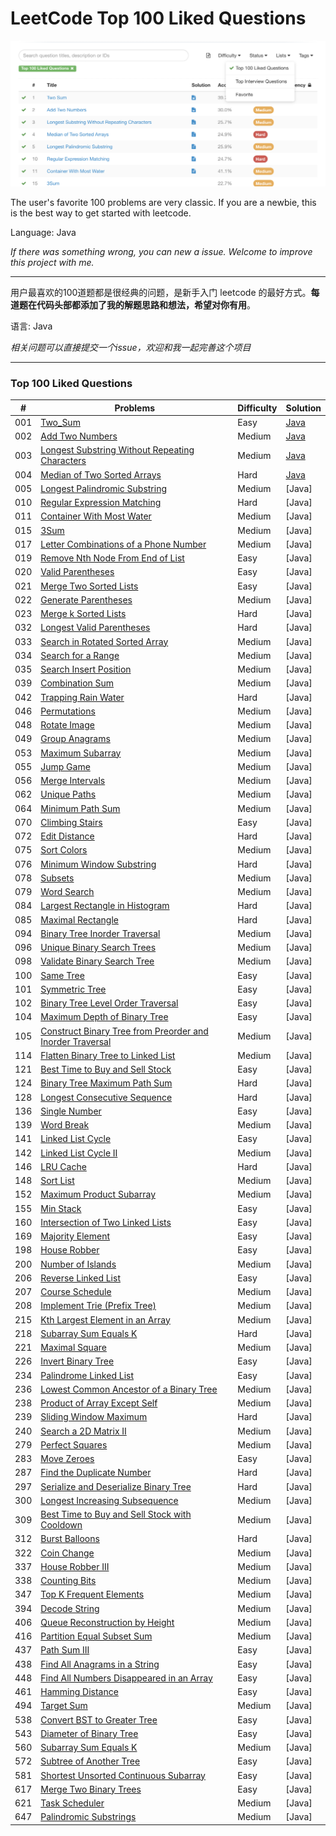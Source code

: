 LeetCode Top 100 Liked Questions
===
<img src="img/readme.png"></a>

The user's favorite 100 problems are very classic. If you are a newbie, this is the best way to get started with leetcode.

Language: Java

*If there was something wrong, you can new a issue. 
Welcome to improve this project with me.*  

---

用户最喜欢的100道题都是很经典的问题，是新手入门 leetcode 的最好方式。**每道题在代码头部都添加了我的解题思路和想法，希望对你有用**。

语言: Java

*相关问题可以直接提交一个issue，欢迎和我一起完善这个项目*  

---

### Top 100 Liked Questions

| \# | Problems | Difficulty | Solution |
|----|----------|-----------|------|
| 001  | [Two_Sum](https://leetcode.com/problems/two-sum/)  | Easy | [Java](./code/lc1.java)
| 002  | [Add Two Numbers](https://leetcode.com/problems/add-two-numbers/) |Medium| [Java](./code/lc2.java)
| 003  | [Longest Substring Without Repeating Characters](https://leetcode.com/problems/longest-substring-without-repeating-characters/) | Medium | [Java](./code/lc3.java)
| 004  | [Median of Two Sorted Arrays](https://leetcode.com/problems/median-of-two-sorted-arrays) | Hard | [Java](./code/lc4.java)
| 005  | [Longest Palindromic Substring](https://leetcode.com/problems/longest-palindromic-substring/) |Medium|[Java]
| 010  | [Regular Expression Matching](https://leetcode.com/problems/regular-expression-matching/) | Hard | [Java]
| 011  | [Container With Most Water](https://leetcode.com/problems/container-with-most-water/) |Medium| [Java]
| 015  | [3Sum](https://leetcode.com/problems/3sum/) |Medium| [Java]
| 017  | [Letter Combinations of a Phone Number](https://leetcode.com/problems/letter-combinations-of-a-phone-number/) |Medium| [Java]
| 019  | [Remove Nth Node From End of List](https://leetcode.com/problems/remove-nth-node-from-end-of-list/) | Easy | [Java]
| 020  | [Valid Parentheses](https://leetcode.com/problems/valid-parentheses/) | Easy | [Java]
| 021  | [Merge Two Sorted Lists](https://leetcode.com/problems/merge-two-sorted-lists/) | Easy | [Java]
| 022  | [Generate Parentheses](https://leetcode.com/problems/generate-parentheses/) |Medium| [Java] 
| 023  | [Merge k Sorted Lists](https://leetcode.com/problems/merge-k-sorted-lists/) | Hard | [Java]
| 032  | [Longest Valid Parentheses](https://leetcode.com/problems/longest-valid-parentheses/) | Hard | [Java]
| 033  | [Search in Rotated Sorted Array](https://leetcode.com/problems/search-in-rotated-sorted-array/) |Medium| [Java]
| 034  | [Search for a Range](https://leetcode.com/problems/search-for-a-range/) |Medium| [Java]
| 035  | [Search Insert Position](https://leetcode.com/problems/search-insert-position/) |Medium| [Java]
| 039  | [Combination Sum](https://leetcode.com/problems/combination-sum/) |Medium| [Java]
| 042  | [Trapping Rain Water](https://leetcode.com/problems/trapping-rain-water/) | Hard | [Java]
| 046  | [Permutations](https://leetcode.com/problems/permutations/)  |Medium| [Java] |
| 048  | [Rotate Image](https://leetcode.com/problems/rotate-image/)  |Medium| [Java]
| 049  | [Group Anagrams](https://leetcode.com/problems/anagrams/)|Medium| [Java]
| 053  | [Maximum Subarray](https://leetcode.com/problems/maximum-subarray/) |Medium| [Java]
| 055  | [Jump Game](https://leetcode.com/problems/jump-game/)  |Medium| [Java]
| 056  | [Merge Intervals](https://leetcode.com/problems/merge-intervals/) |Medium| [Java]
| 062  | [Unique Paths](https://leetcode.com/problems/unique-paths/)  |Medium| [Java]
| 064  | [Minimum Path Sum](https://leetcode.com/problems/minimum-path-sum/) |Medium| [Java]
| 070  | [Climbing Stairs](https://leetcode.com/problems/climbing-stairs/) | Easy | [Java]
| 072  | [Edit Distance](https://leetcode.com/problems/edit-distance/) | Hard | [Java]
| 075  | [Sort Colors](https://leetcode.com/problems/sort-colors/)|Medium| [Java]
| 076  | [Minimum Window Substring](https://leetcode.com/problems/minimum-window-substring) | Hard| [Java] 
| 078  | [Subsets](https://leetcode.com/problems/subsets/) |Medium| [Java]
| 079  | [Word Search](https://leetcode.com/problems/word-search/)|Medium| [Java]
| 084  | [Largest Rectangle in Histogram](https://leetcode.com/problems/largest-rectangle-in-histogram) | Hard | [Java]
| 085  | [Maximal Rectangle](https://leetcode.com/problems/maximal-rectangle) | Hard |[Java]
| 094  | [Binary Tree Inorder Traversal](https://leetcode.com/problems/binary-tree-inorder-traversal/) |Medium| [Java]
| 096  | [Unique Binary Search Trees](https://leetcode.com/problems/unique-binary-search-trees/) |Medium| [Java]
| 098  | [Validate Binary Search Tree](https://leetcode.com/problems/validate-binary-search-tree/) |Medium| [Java]
| 100  | [Same Tree](https://leetcode.com/problems/same-tree/)  | Easy | [Java]
| 101  | [Symmetric Tree](https://leetcode.com/problems/symmetric-tree/) | Easy | [Java]
| 102  | [Binary Tree Level Order Traversal](https://leetcode.com/problems/binary-tree-level-order-traversal/) | Easy | [Java]
| 104  | [Maximum Depth of Binary Tree](https://leetcode.com/problems/maximum-depth-of-binary-tree/) | Easy | [Java]
| 105  | [Construct Binary Tree from Preorder and Inorder Traversal](https://leetcode.com/problems/construct-binary-tree-from-preorder-and-inorder-traversal/) |Medium| [Java]
| 114  | [Flatten Binary Tree to Linked List](https://leetcode.com/problems/flatten-binary-tree-to-linked-list/) |Medium| [Java]
| 121  | [Best Time to Buy and Sell Stock](https://leetcode.com/problems/best-time-to-buy-and-sell-stock/) | Easy | [Java]
| 124  | [Binary Tree Maximum Path Sum](https://leetcode.com/problems/binary-tree-maximum-path-sum/) | Hard | [Java]
| 128  | [Longest Consecutive Sequence](https://leetcode.com/problems/longest-consecutive-sequence/) | Hard | [Java]
| 136  | [Single Number](https://leetcode.com/problems/single-number) | Easy | [Java] 
| 139  | [Word Break](https://leetcode.com/problems/word-break/) |Medium| [Java]
| 141  | [Linked List Cycle](https://leetcode.com/problems/linked-list-cycle/) | Easy | [Java]
| 142  | [Linked List Cycle II](https://leetcode.com/problems/linked-list-cycle-ii/) |Medium| [Java]
| 146  | [LRU Cache](https://leetcode.com/problems/lru-cache/)  | Hard | [Java] |
| 148  | [Sort List](https://leetcode.com/problems/sort-list/)  |Medium| [Java]
| 152  | [Maximum Product Subarray](https://leetcode.com/problems/maximum-product-subarray/) |Medium| [Java]
| 155  | [Min Stack](https://leetcode.com/problems/min-stack/)  | Easy | [Java]
| 160  | [Intersection of Two Linked Lists](https://leetcode.com/problems/intersection-of-two-linked-lists/) | Easy | [Java]
| 169  | [Majority Element](https://leetcode.com/problems/majority-element/) | Easy | [Java]
| 198  | [House Robber](https://leetcode.com/problems/house-robber/)  | Easy | [Java]
| 200  | [Number of Islands](https://leetcode.com/problems/number-of-islands/) |Medium| [Java]
| 206  | [Reverse Linked List](https://leetcode.com/problems/reverse-linked-list/) | Easy |[Java]
| 207  | [Course Schedule](https://leetcode.com/problems/course-schedule/) |Medium|[Java]
| 208  | [Implement Trie (Prefix Tree)](https://leetcode.com/problems/implement-trie-prefix-tree/) |Medium| [Java]
| 215  | [Kth Largest Element in an Array](https://leetcode.com/problems/kth-largest-element-in-an-array/) |Medium| [Java]
| 218  | [Subarray Sum Equals K](https://leetcode.com/problems/subarray-sum-equals-k) | Hard |[Java]
| 221  | [Maximal Square](https://leetcode.com/problems/maximal-square/) |Medium| [Java]
| 226  | [Invert Binary Tree](https://leetcode.com/problems/invert-binary-tree/) | Easy | [Java]
| 234  | [Palindrome Linked List](https://leetcode.com/problems/palindrome-linked-list/) | Easy | [Java]
| 236  | [Lowest Common Ancestor of a Binary Tree](https://leetcode.com/problems/lowest-common-ancestor-of-a-binary-tree/) |Medium| [Java]
| 238  | [Product of Array Except Self](https://leetcode.com/problems/product-of-array-except-self/) |Medium| [Java]
| 239  | [Sliding Window Maximum](https://leetcode.com/problems/sliding-window-maximum/) | Hard | [Java] |
| 240  | [Search a 2D Matrix II](https://leetcode.com/problems/search-a-2d-matrix-ii/) |Medium| [Java]
| 279  | [Perfect Squares](https://leetcode.com/problems/perfect-squares/) |Medium| [Java]
| 283  | [Move Zeroes](https://leetcode.com/problems/move-zeroes/)| Easy | [Java]
| 287  | [Find the Duplicate Number](https://leetcode.com/problems/find-the-duplicate-number/) | Hard | [Java]
| 297  | [Serialize and Deserialize Binary Tree](https://leetcode.com/problems/serialize-and-deserialize-binary-tree/) | Hard | [Java]
| 300  | [Longest Increasing Subsequence](https://leetcode.com/problems/longest-increasing-subsequence/) |Medium| [Java]
| 309  | [Best Time to Buy and Sell Stock with Cooldown](https://leetcode.com/problems/best-time-to-buy-and-sell-stock-with-cooldown/) |Medium| [Java]
| 312  | [Burst Balloons](https://leetcode.com/problems/burst-balloons/) | Hard | [Java]
| 322  | [Coin Change](https://leetcode.com/problems/coin-change/)|Medium| [Java]
| 337  | [House Robber III](https://leetcode.com/problems/house-robber-iii/) |Medium| [Java]
| 338  | [Counting Bits](https://leetcode.com/problems/counting-bits/) |Medium| [Java]
| 347  | [Top K Frequent Elements](https://leetcode.com/problems/top-k-frequent-elements/) |Medium| [Java]
| 394  | [Decode String](https://leetcode.com/problems/decode-string/) |Medium| [Java]
| 406  | [Queue Reconstruction by Height](https://leetcode.com/problems/queue-reconstruction-by-height/) |Medium| [Java]
| 416  | [Partition Equal Subset Sum](https://leetcode.com/problems/partition-equal-subset-sum/) |Medium| [Java]
| 437  | [Path Sum III](https://leetcode.com/problems/path-sum-iii/)  | Easy |[Java]
| 438  | [Find All Anagrams in a String](https://leetcode.com/problems/find-all-anagrams-in-a-string/) | Easy |[Java]
| 448  | [Find All Numbers Disappeared in an Array](https://leetcode.com/problems/find-all-numbers-disappeared-in-an-array/) | Easy |  [Java]
| 461  | [Hamming Distance](https://leetcode.com/problems/hamming-distance/) | Easy |[Java]
| 494  | [Target Sum](https://leetcode.com/problems/target-sum/) |Medium|[Java]
| 538  | [Convert BST to Greater Tree](https://leetcode.com/problems/convert-bst-to-greater-tree/description/) | Easy |[Java]
| 543  | [Diameter of Binary Tree](https://leetcode.com/problems/diameter-of-binary-tree/description/) | Easy | [Java]
| 560  | [Subarray Sum Equals K](https://leetcode.com/problems/subarray-sum-equals-k) |Medium| [Java]
| 572  | [Subtree of Another Tree](https://leetcode.com/problems/subtree-of-another-tree/description/) | Easy | [Java]
| 581  | [Shortest Unsorted Continuous Subarray](https://leetcode.com/problems/shortest-unsorted-continuous-subarray/description/) | Easy | [Java]
| 617  | [Merge Two Binary Trees](https://leetcode.com/problems/merge-two-binary-trees/description/) | Easy | [Java]
| 621  | [Task Scheduler](https://leetcode.com/problems/task-scheduler) |Medium|  [Java] |
| 647  | [Palindromic Substrings](https://leetcode.com/problems/palindromic-substrings) |Medium|[Java]

